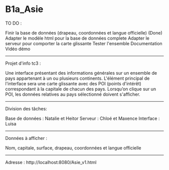 # B1a_Asie
TO DO :

Finir la base de données (drapeau, coordonnées et langue officielle)
(Done) Adapter le modèle html pour la base de données complete
Adapter le serveur pour comporter la carte glissante
Tester l'ensemble
Documentation
Vidéo démo

----------------------------------------------------------------------
Projet d'info tc3 : 

Une interface présentant des informations générales sur un ensemble de pays appartenant à un ou
plusieurs continents. L'élément principal de l'interface sera une carte glissante avec des POI (points
d'intérêt) correspondant à la capitale de chacun des pays.
Lorsqu’on clique sur un POI, les données relatives au pays sélectionné doivent s'afficher.

----------------------------------------------------------------------
Division des tâches:

Base de données : Natalie et Heitor
Serveur : Chloé et Maxence
Interface : Luisa

----------------------------------------------------------------------
Données à afficher : 

Nom, capitale, surface, drapeau, coordonnées et langue officielle

----------------------------------------------------------------------
Adresse : http://localhost:8080/Asie_v1.html 
